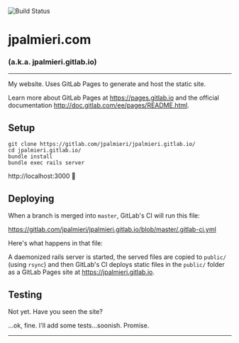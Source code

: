 ![Build Status](https://gitlab.com/jpalmieri/jpalmieri.gitlab.io/badges/master/build.svg)

# jpalmieri.com
### (a.k.a. jpalmieri.gitlab.io)

---

My website. Uses GitLab Pages to generate and host the static site.

Learn more about GitLab Pages at https://pages.gitlab.io and the official
documentation http://doc.gitlab.com/ee/pages/README.html.

## Setup

```
git clone https://gitlab.com/jpalmieri/jpalmieri.gitlab.io/
cd jpalmieri.gitlab.io/
bundle install
bundle exec rails server
```
http://localhost:3000 👀

## Deploying

When a branch is merged into `master`, GitLab's CI will run this file:

https://gitlab.com/jpalmieri/jpalmieri.gitlab.io/blob/master/.gitlab-ci.yml

Here's what happens in that file:

A daemonized rails server is started, the served files are copied to `public/` (using `rsync`) and then GitLab's CI deploys static files in the `public/` folder as a GitLab Pages site at https://jpalmieri.gitlab.io.

## Testing

Not yet. Have you seen the site?

...ok, fine. I'll add some tests...soonish. Promise.

---

